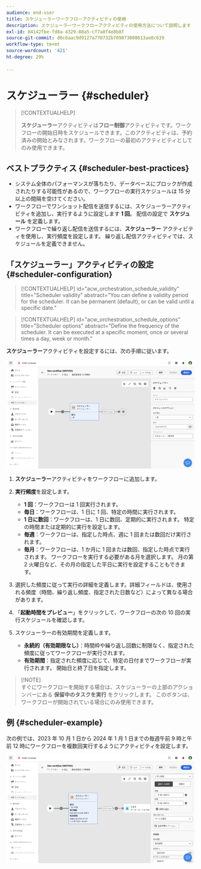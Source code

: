 ```yaml
---
audience: end-user
title: スケジューラーワークフローアクティビティの使用
description: スケジューラーワークフローアクティビティの使用方法について説明します
exl-id: 84142fbe-fd8a-4329-88a5-cf7a8f4e8b8f
source-git-commit: d6c6aac9d9127a770732b709873008613ae8c639
workflow-type: tm+mt
source-wordcount: '421'
ht-degree: 29%

---
```


# スケジューラー {#scheduler}

>[!CONTEXTUALHELP]
>
>**スケジューラー**&#x200B;アクティビティは&#x200B;**フロー制御**&#x200B;アクティビティです。ワークフローの開始日時をスケジュールできます。このアクティビティは、予約済みの開始とみなされます。ワークフローの最初のアクティビティとしてのみ使用できます。

## ベストプラクティス {#scheduler-best-practices}

* システム全体のパフォーマンスが落ちたり、データベースにブロックが作成されたりする可能性があるので、ワークフローの実行スケジュールは 15 分以上の間隔を空けてください。
* ワークフローでワンショット配信を送信するには、スケジューラーアクティビティを追加し、実行するように設定します **1 回**。 配信の設定で **スケジュール** を定義します。
* ワークフローで繰り返し配信を送信するには、**スケジューラー** アクティビティを使用し、実行頻度を設定します。 繰り返し配信アクティビティでは、スケジュールを定義できません。

## 「スケジューラー」アクティビティの設定 {#scheduler-configuration}

>[!CONTEXTUALHELP]
>id="acw_orchestration_schedule_validity"
>title="Scheduler validity"
>abstract="You can define a validity period for the scheduler. It can be permanent (default), or can be valid until a specific date."

>[!CONTEXTUALHELP]
>id="acw_orchestration_schedule_options"
>title="Scheduler options"
>abstract="Define the frequency of the scheduler. It can be executed at a specific moment, once or several times a day, week or month."

**スケジューラー**&#x200B;アクティビティを設定するには、次の手順に従います。

![ スケジューラーアクティビティ設定インターフェイス ](../assets/workflow-scheduler.png)

1. **スケジューラー**&#x200B;アクティビティをワークフローに追加します。

1. **実行頻度**&#x200B;を設定します。

   * **1 回**：ワークフローは 1 回実行されます。
   * **毎日**：ワークフローは、1 日に 1 回、特定の時間に実行されます。
   * **1 日に数回**：ワークフローは、1 日に数回、定期的に実行されます。 特定の時間または定期的に実行を設定します。
   * **毎週**：ワークフローは、指定した時点、週に 1 回または数回だけ実行されます。
   * **毎月**：ワークフローは、1 か月に 1 回または数回、指定した時点で実行されます。 ワークフローを実行する必要がある月を選択します。 月の第 2 火曜日など、その月の指定した平日に実行を設定することもできます。

1. 選択した頻度に従って実行の詳細を定義します。詳細フィールドは、使用される頻度（時間、繰り返し頻度、指定された日数など）によって異なる場合があります。

1. 「**起動時間をプレビュー**」をクリックして、ワークフローの次の 10 回の実行スケジュールを確認します。

1. スケジューラーの有効期間を定義します。

   * **永続的（有効期限なし）**：時間枠や繰り返し回数に制限なく、指定された頻度に従ってワークフローが実行されます。
   * **有効期間**：指定された頻度に応じて、特定の日付までワークフローが実行されます。 開始日と終了日を指定します。

>[!NOTE]\
すぐにワークフローを開始する場合は、スケジューラーの上部のアクションバーにある **保留中のタスクを実行** をクリックします。 このボタンは、ワークフローが開始されている場合にのみ使用できます。

## 例 {#scheduler-example}

次の例では、2023 年 10 月 1 日から 2024 年 1 月 1 日までの毎週午前 9 時と午前 12 時にワークフローを複数回実行するようにアクティビティを設定します。

![ スケジューラーアクティビティの設定例 ](../assets/workflow-scheduler2.png)